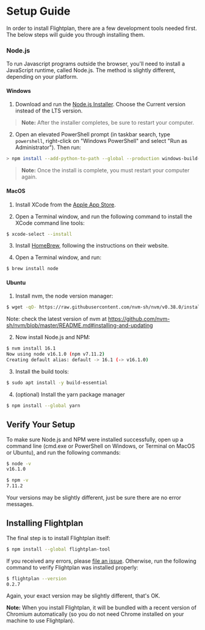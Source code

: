 # Setup Guide

In order to install Flightplan, there are a few development tools needed first. The below steps will guide you through installing them.

### Node.js

To run Javascript programs outside the browser, you'll need to install a JavaScript runtime, called Node.js. The method is slightly different, depending on your platform.

#### Windows

1. Download and run the [Node.js Installer](https://nodejs.org/en/). Choose the Current version instead of the LTS version.

> **Note:** After the installer completes, be sure to restart your computer.

2. Open an elevated PowerShell prompt (in taskbar search, type `powershell`, right-click on "Windows PowerShell" and select "Run as Administrator"). Then run:

```bash
> npm install --add-python-to-path --global --production windows-build-tools --vs2015
```

> **Note:** Once the install is complete, you must restart your computer again.

#### MacOS

1. Install XCode from the [Apple App Store](https://itunes.apple.com/us/app/xcode/id497799835?mt=12).

2. Open a Terminal window, and run the following command to install the XCode command line tools:

```bash
$ xcode-select --install
```

3. Install [HomeBrew](https://brew.sh), following the instructions on their website.

4. Open a Terminal window, and run:
```bash
$ brew install node
```

#### Ubuntu

1. Install nvm, the node version manager:

```bash
$ wget -qO- https://raw.githubusercontent.com/nvm-sh/nvm/v0.38.0/install.sh | bash
```
Note: check the latest version of nvm at https://github.com/nvm-sh/nvm/blob/master/README.md#installing-and-updating

2. Now install Node.js and NPM:

```bash
$ nvm install 16.1
Now using node v16.1.0 (npm v7.11.2)
Creating default alias: default -> 16.1 (-> v16.1.0)
```

3. Install the build tools:

```bash
$ sudo apt install -y build-essential
```

4. (optional) Install the yarn package manager 

```bash
$ npm install --global yarn
```

## Verify Your Setup

To make sure Node.js and NPM were installed successfully, open up a command line (cmd.exe or PowerShell on Windows, or Terminal on MacOS or Ubuntu), and run the following commands:

```bash
$ node -v
v16.1.0

$ npm -v
7.11.2
```

Your versions may be slightly different, just be sure there are no error messages.

## Installing Flightplan

The final step is to install Flightplan itself:

```bash
$ npm install --global flightplan-tool
```

If you received any errors, please [file an issue](https://github.com/flightplan-tool/flightplan/issues/new). Otherwise, run the following command to verify Flightplan was installed properly:

```bash
$ flightplan --version
0.2.7
```

Again, your exact version may be slightly different, that's OK.

**Note:** When you install Flightplan, it will be bundled with a recent version of Chromium automatically (so you do not need Chrome installed on your machine to use Flightplan).
